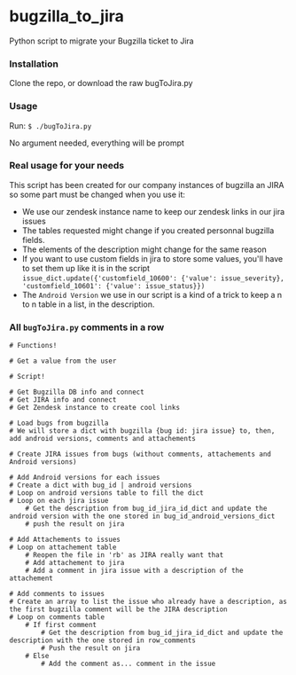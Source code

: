 # bugzilla_to_jira
Python script to migrate your Bugzilla ticket to Jira

### Installation

Clone the repo, or download the raw bugToJira.py

### Usage

Run: ```$ ./bugToJira.py```

No argument needed, everything will be prompt

### Real usage for your needs

This script has been created for our company instances of bugzilla an JIRA so some part must be changed when you use it:
- We use our zendesk instance name to keep our zendesk links in our jira issues
- The tables requested might change if you created personnal bugzilla fields.
- The elements of the description might change for the same reason
- If you want to use custom fields in jira to store some values, you'll have to set them up like it is in the script
```issue_dict.update({'customfield_10600': {'value': issue_severity}, 'customfield_10601': {'value': issue_status}})```
- The ```Android Version``` we use in our script is a kind of a trick to keep a n to n table in a list, in the description.

### All ```bugToJira.py``` comments in a row

```
# Functions!

# Get a value from the user

# Script!

# Get Bugzilla DB info and connect
# Get JIRA info and connect
# Get Zendesk instance to create cool links

# Load bugs from bugzilla
# We will store a dict with bugzilla {bug id: jira issue} to, then, add android versions, comments and attachements

# Create JIRA issues from bugs (without comments, attachements and Android versions)

# Add Android versions for each issues
# Create a dict with bug_id | android versions
# Loop on android versions table to fill the dict
# Loop on each jira issue
    # Get the description from bug_id_jira_id_dict and update the android version with the one stored in bug_id_android_versions_dict
    # push the result on jira

# Add Attachements to issues
# Loop on attachement table
    # Reopen the file in 'rb' as JIRA really want that
    # Add attachement to jira
    # Add a comment in jira issue with a description of the attachement

# Add comments to issues
# Create an array to list the issue who already have a description, as the first bugzilla comment will be the JIRA description
# Loop on comments table
    # If first comment
        # Get the description from bug_id_jira_id_dict and update the description with the one stored in row_comments
        # Push the result on jira
    # Else
        # Add the comment as... comment in the issue
```
